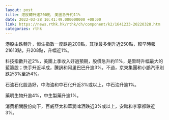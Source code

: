```yaml
---
layout: post
title: 港股轉升逾200點　美團急升約11%
date: 2022-03-28 10:41:49.000000000 +08:00
link: https://news.rthk.hk/rthk/ch/component/k2/1641233-20220328.htm
categories: rthk
---
```


港股由跌轉升，恒生指數一度跌逾200點，其後最多倒升近250點，較早時報21613點，升208點，升幅近1%。

科技指數升近2%，美團上季收入好過預期，股價急升約11%，是暫時升幅最大的藍籌股；快手升近半成，騰訊和阿里巴巴升逾3%。不過，京東集團和小鵬汽車則跌近3%至近4%。

石油石化股造好，中海油和中石化升近3%或以上，中石油升逾1%。

藥明生物升逾4%，中生製藥升逾1%。

消費相關股份向下，百威亞太和華潤啤酒跌近3%或以上，安踏和李寧都跌近3%。
